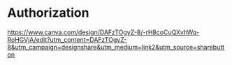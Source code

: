 # Authorization




https://www.canva.com/design/DAFzTOgyZ-8/-rH8coCuQXvhWq-RoHGVjA/edit?utm_content=DAFzTOgyZ-8&utm_campaign=designshare&utm_medium=link2&utm_source=sharebutton

